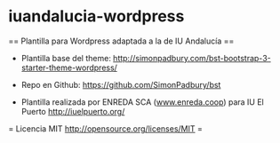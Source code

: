 iuandalucia-wordpress
=====================

== Plantilla para Wordpress adaptada a la de IU Andalucía ==

* Plantilla base del theme: http://simonpadbury.com/bst-bootstrap-3-starter-theme-wordpress/

* Repo en Github: https://github.com/SimonPadbury/bst

* Plantilla realizada por ENREDA SCA (www.enreda.coop) para IU El Puerto http://iuelpuerto.org/

= Licencia MIT http://opensource.org/licenses/MIT =
